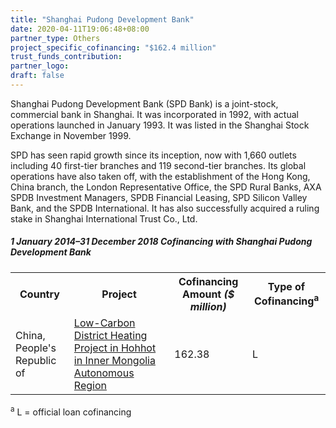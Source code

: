 ```yaml
---
title: "Shanghai Pudong Development Bank"
date: 2020-04-11T19:06:48+08:00
partner_type: Others
project_specific_cofinancing: "$162.4 million"
trust_funds_contribution: 
partner_logo:
draft: false
---
```


Shanghai Pudong Development Bank (SPD Bank) is a joint-stock, commercial bank in Shanghai. It was incorporated in 1992, with actual operations launched in January 1993. It was listed in the Shanghai Stock Exchange in November 1999. 

SPD has seen rapid growth since its inception, now with 1,660 outlets including 40 first-tier branches and 119 second-tier branches. Its global operations have also taken off, with the establishment of the Hong Kong, China branch, the London Representative Office, the SPD Rural Banks, AXA SPDB Investment Managers, SPDB Financial Leasing, SPD Silicon Valley Bank, and the SPDB International. It has also successfully acquired a ruling stake in Shanghai International Trust Co., Ltd. 

##### _1 January 2014–31 December 2018_ Cofinancing with Shanghai Pudong Development Bank

<table class="table">
<tr>
<th>Country</th>
<th>Project</th>
<th>Cofinancing Amount <em>($ million)</em></th>
<th>Type of Cofinancing<sup>a</sup></th>
</tr>
<tr>
<td>China, People's Republic of</td>
<td><a href="https://www.adb.org/projects/47052-002/main" target="_blank">Low-Carbon
District Heating Project in Hohhot in Inner Mongolia Autonomous Region</a></td>
<td>162.38 </td>
<td>L</td>
</tr>
</table>

<p class="dr-footnote"><sup>a</sup> L = official loan cofinancing</p>

